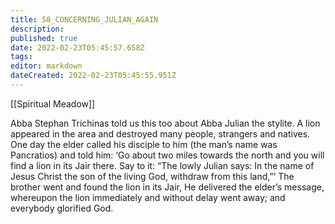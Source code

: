 ```yaml
---
title: 58_CONCERNING_JULIAN_AGAIN
description: 
published: true
date: 2022-02-23T05:45:57.658Z
tags: 
editor: markdown
dateCreated: 2022-02-23T05:45:55.951Z
---
```


[[Spiritual Meadow]]
 
Abba Stephan Trichinas told us this too about Abba Julian the stylite. A lion appeared in the area and destroyed many people, strangers and natives. One day the elder called his disciple to him (the man’s name was Pancratios) and told him: ‘Go about two miles towards the north and you will find a lion in its Jair there. Say to it: “The lowly Julian says: In the name of Jesus Christ the son of the living God, withdraw from this land,”’ The brother went and found the lion in its Jair, He delivered the elder’s message, whereupon the lion immediately and without delay went away; and everybody glorified God.  
